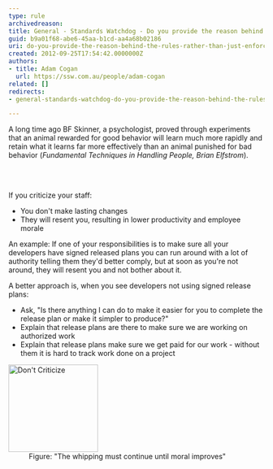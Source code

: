 ```yaml
---
type: rule
archivedreason: 
title: General - Standards Watchdog - Do you provide the reason behind the rules rather than just enforce them?
guid: b9a01f68-abe6-45aa-b1cd-aa4a68b02186
uri: do-you-provide-the-reason-behind-the-rules-rather-than-just-enforce-them
created: 2012-09-25T17:54:42.0000000Z
authors:
- title: Adam Cogan
  url: https://ssw.com.au/people/adam-cogan
related: []
redirects:
- general-standards-watchdog-do-you-provide-the-reason-behind-the-rules-rather-than-just-enforce-them

---
```



<p>
                    A long time ago BF Skinner, a psychologist, proved through experiments that an animal
                    rewarded for good behavior will learn much more rapidly and retain what it learns
                    far more effectively than an animal punished for bad behavior (<em>Fundamental Techniques
                        in Handling People, Brian Elfstrom</em>).
                </p>
<br><excerpt class='endintro'></excerpt><br>
<p>If you criticize your staff&#58;</p>
                <ul>
                    <li>You don't make lasting changes </li>
                    <li>They will resent you, resulting in lower productivity and employee morale</li>
                </ul>
                <p>
                    An example&#58; If one of your responsibilities is to make sure all your developers
                    have signed released plans you can run around with a lot of authority telling them
                    they'd better comply, but at soon as you're not around, they will resent you and
                    not bother about it.
                </p>
                A better approach is, when you see developers not using signed release plans&#58;<br>
                <ul>
                    <li>Ask, &quot;Is there anything I can do to make it easier for you to complete the release
                        plan or make it simpler to produce?&quot; </li>
                    <li>Explain that release plans are there to make sure we are working on authorized work
                    </li>
                    <li>Explain that release plans make sure we get paid for our work - without them it
                        is hard to track work done on a project </li>
                </ul>
<dl class="image">
                                    <dt>
                                        <img width="176" height="172" alt="Don't Criticize" src="/Management/Rules-to-Better-Software-Consultants-Working-in-a-Team/PublishingImages/DontCriticize.jpg" /> 
                                    </dt>
                                    <dd>
                                        Figure&#58; &quot;The whipping must continue until moral improves&quot;</dd>
                                </dl>



